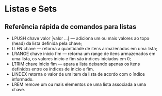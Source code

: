 # Listas e Sets

## Referência rápida de comandos para listas

- LPUSH chave valor [valor ...] — adiciona um ou mais valores ao topo (head) da lista definida pela chave;
- LLEN chave — retorna a quantidade de itens armazenados em uma lista;
- LRANGE chave inicio fim — retorna um range de itens armazenados em uma lista, os valores inicio e fim são índices iniciados em 0;
- LTRIM chave inicio fim — apara a lista deixando apenas os itens definidos entre os índices de inicio e fim.
- LINDEX retorna o valor de um item da lista de acordo com o índice informado.
- LREM remove um ou mais elementos de uma lista associada a uma chave.



